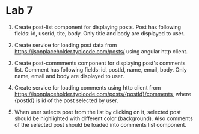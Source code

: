 # Lab 7

1. Create post-list component for displaying posts. Post has following fields: id, userid, tite, body. Only title and body are displayed to user.  

2. Create service for loading post data from https://jsonplaceholder.typicode.com/posts/ using angular http client.  

3. Create post-commments component for displaying post's comments list. Comment has following fields: id, postId, name, email, body. Only name, email and body are displayed to user.  

4. Create service for loading comments using http client from  https://jsonplaceholder.typicode.com/posts/{postId}/comments, where {postId} is id of the post selected by user.  

5. When user selects post from the list by clicking on it, selected post should be highlighted with different color (background). Also comments of the selected post should be loaded into comments list component.  
